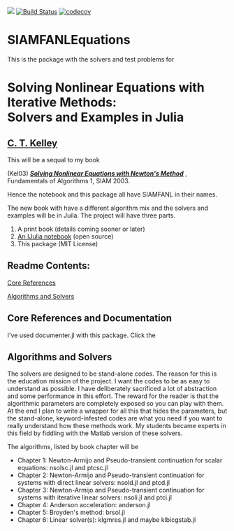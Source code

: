 [![](https://img.shields.io/badge/docs-dev-blue.svg)](https://ctkelley.github.io/SIAMFANLEquations.jl/dev)
[![Build Status](https://travis-ci.com/ctkelley/SIAMFANLEquations.jl.svg?branch=master)](https://travis-ci.com/ctkelley/SIAMFANLEquations.jl)
[![codecov](https://codecov.io/gh/ctkelley/SIAMFANLEquations.jl/branch/master/graph/badge.svg)](https://codecov.io/gh/ctkelley/SIAMFANLEquations.jl)
# SIAMFANLEquations

This is the package with the solvers and test problems for 

# Solving Nonlinear Equations with Iterative Methods: <br> Solvers and Examples in Julia

## [C. T. Kelley](https://ctk.math.ncsu.edu)

This will be a sequal to my book 

(Kel03) [***Solving Nonlinear Equations with Newton's Method***](https://my.siam.org/Store/Product/viewproduct/?ProductId=841) , Fundamentals of Algorithms 1, SIAM 2003.

Hence the notebook and this package all have SIAMFANL in their names.

The new book with have a different algorithm mix and the solvers and examples will be in Juila. The project will have three parts.

   1. A print book (details coming sooner or later)
   2. [An IJulia notebook](https://github.com/ctkelley/NotebookSIAMFANL) (open source)
   3. This package (MIT License)
   
## Readme Contents:

[Core References](#Core-References-and-Documentation)

[Algorithms and Solvers](#Algorithms-and-Solvers)


## Core References and Documentation

I've used documenter.jl with this package. Click the 


## Algorithms and Solvers

The solvers are designed to be stand-alone codes. The reason for this is the education mission of the project. I want the codes to be as easy to understand as possible. I have deliberately sacrificed a lot of abstraction and some performance in this effort. The reward for the reader is that the algorithmic parameters are completely exposed so  you can play with them. At the end I plan to write a wrapper for all this that hides the parameters, but the stand-alone, keyword-infested codes are what you need if you want to really understand how these methods work. My students became experts in this field by fiddling with the Matlab version of these solvers.

The algorithms, listed by book chapter will be

   - Chapter 1: Newton-Armijo and Pseudo-transient continuation for scalar equations: nsolsc.jl and ptcsc.jl
   - Chapter 2: Newton-Armijo and Pseudo-transient continuation for systems with direct linear solvers: nsold.jl and ptcd.jl
   - Chapter 3: Newton-Armijo and Pseudo-transient continuation for systems with iterative linear solvers: nsoli.jl and ptci.jl
   - Chapter 4: Anderson acceleration: anderson.jl
   - Chapter 5: Broyden's method: brsol.jl
   - Chapter 6: Linear solver(s): klgmres.jl and maybe klbicgstab.jl
   
